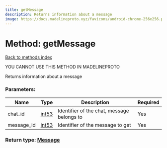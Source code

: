 ```yaml
---
title: getMessage
description: Returns information about a message
image: https://docs.madelineproto.xyz/favicons/android-chrome-256x256.png
---
```

# Method: getMessage  
[Back to methods index](index.md)


YOU CANNOT USE THIS METHOD IN MADELINEPROTO


Returns information about a message

### Parameters:

| Name     |    Type       | Description | Required |
|----------|---------------|-------------|----------|
|chat\_id|[int53](../types/int53.md) | Identifier of the chat, message belongs to | Yes|
|message\_id|[int53](../types/int53.md) | Identifier of the message to get | Yes|


### Return type: [Message](../types/Message.md)

